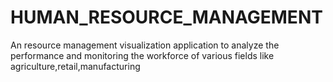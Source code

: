 # HUMAN_RESOURCE_MANAGEMENT
An resource management visualization application to analyze the performance and monitoring the workforce of various fields like agriculture,retail,manufacturing

